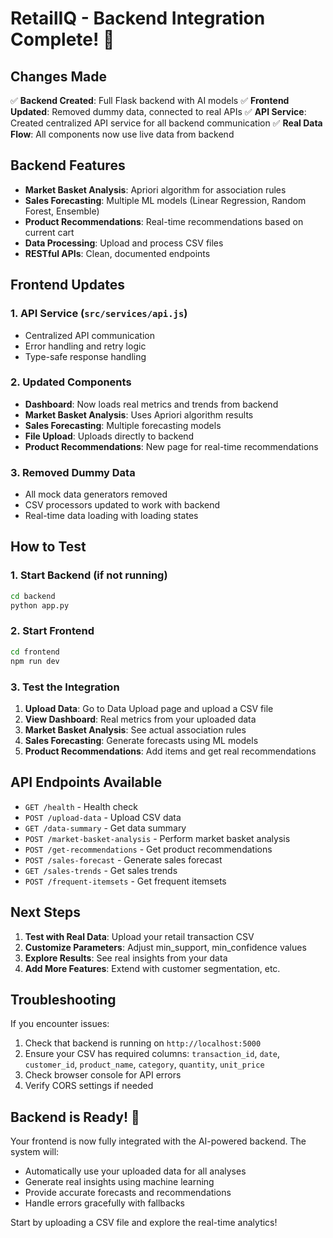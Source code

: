 # RetailIQ - Backend Integration Complete! 🎉

## Changes Made

✅ **Backend Created**: Full Flask backend with AI models
✅ **Frontend Updated**: Removed dummy data, connected to real APIs
✅ **API Service**: Created centralized API service for all backend communication
✅ **Real Data Flow**: All components now use live data from backend

## Backend Features

- **Market Basket Analysis**: Apriori algorithm for association rules
- **Sales Forecasting**: Multiple ML models (Linear Regression, Random Forest, Ensemble)
- **Product Recommendations**: Real-time recommendations based on current cart
- **Data Processing**: Upload and process CSV files
- **RESTful APIs**: Clean, documented endpoints

## Frontend Updates

### 1. API Service (`src/services/api.js`)

- Centralized API communication
- Error handling and retry logic
- Type-safe response handling

### 2. Updated Components

- **Dashboard**: Now loads real metrics and trends from backend
- **Market Basket Analysis**: Uses Apriori algorithm results
- **Sales Forecasting**: Multiple forecasting models
- **File Upload**: Uploads directly to backend
- **Product Recommendations**: New page for real-time recommendations

### 3. Removed Dummy Data

- All mock data generators removed
- CSV processors updated to work with backend
- Real-time data loading with loading states

## How to Test

### 1. Start Backend (if not running)

```bash
cd backend
python app.py
```

### 2. Start Frontend

```bash
cd frontend
npm run dev
```

### 3. Test the Integration

1. **Upload Data**: Go to Data Upload page and upload a CSV file
2. **View Dashboard**: Real metrics from your uploaded data
3. **Market Basket Analysis**: See actual association rules
4. **Sales Forecasting**: Generate forecasts using ML models
5. **Product Recommendations**: Add items and get real recommendations

## API Endpoints Available

- `GET /health` - Health check
- `POST /upload-data` - Upload CSV data
- `GET /data-summary` - Get data summary
- `POST /market-basket-analysis` - Perform market basket analysis
- `POST /get-recommendations` - Get product recommendations
- `POST /sales-forecast` - Generate sales forecast
- `GET /sales-trends` - Get sales trends
- `POST /frequent-itemsets` - Get frequent itemsets

## Next Steps

1. **Test with Real Data**: Upload your retail transaction CSV
2. **Customize Parameters**: Adjust min_support, min_confidence values
3. **Explore Results**: See real insights from your data
4. **Add More Features**: Extend with customer segmentation, etc.

## Troubleshooting

If you encounter issues:

1. Check that backend is running on `http://localhost:5000`
2. Ensure your CSV has required columns: `transaction_id`, `date`, `customer_id`, `product_name`, `category`, `quantity`, `unit_price`
3. Check browser console for API errors
4. Verify CORS settings if needed

## Backend is Ready! 🚀

Your frontend is now fully integrated with the AI-powered backend. The system will:

- Automatically use your uploaded data for all analyses
- Generate real insights using machine learning
- Provide accurate forecasts and recommendations
- Handle errors gracefully with fallbacks

Start by uploading a CSV file and explore the real-time analytics!
